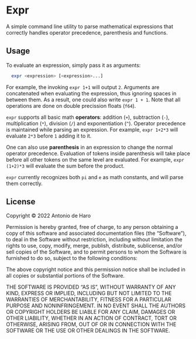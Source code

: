 Expr
====

A simple command line utility to parse mathematical expressions that correctly handles operator precedence, parenthesis and functions.

Usage
------------

To evaluate an expression, simply pass it as arguments:

```bash
  expr <expression> [<expression>...]
```

For example, the invoking `expr 1+1` will output `2`. Arguments are concatenated when evaluating the expression, thus ignoring spaces in between them. As a result, one could also write `expr 1 + 1`. Note that all operations are done on double precission floats (`f64`).

`expr` supports all basic math **operators**: addition (`+`), subtraction (`-`), multiplication (`*`), division (`/`) and exponentiation (`^`). Operator precedence is maintained while parsing an expression. For example, `expr 1+2*3` will evaluate `2*3` before `1` adding it to it.

One can also use **parenthesis** in an expression to change the normal operator precedence. Evaluation of tokens inside parenthesis will take place before all other tokens on the same level are evaluated. For example, `expr (1+2)*3` will evaluate the sum before the product.

`expr` currently recognizes both `pi` and `e` as math constants, and will parse them correctly.

License
-------

Copyright © 2022 Antonio de Haro

Permission is hereby granted, free of charge, to any person obtaining a copy of this software and associated documentation files (the “Software”), to deal in the Software without restriction, including without limitation the rights to use, copy, modify, merge, publish, distribute, sublicense, and/or sell copies of the Software, and to permit persons to whom the Software is furnished to do so, subject to the following conditions:

The above copyright notice and this permission notice shall be included in all copies or substantial portions of the Software.

THE SOFTWARE IS PROVIDED “AS IS”, WITHOUT WARRANTY OF ANY KIND, EXPRESS OR IMPLIED, INCLUDING BUT NOT LIMITED TO THE WARRANTIES OF MERCHANTABILITY, FITNESS FOR A PARTICULAR PURPOSE AND NONINFRINGEMENT. IN NO EVENT SHALL THE AUTHORS OR COPYRIGHT HOLDERS BE LIABLE FOR ANY CLAIM, DAMAGES OR OTHER LIABILITY, WHETHER IN AN ACTION OF CONTRACT, TORT OR OTHERWISE, ARISING FROM, OUT OF OR IN CONNECTION WITH THE SOFTWARE OR THE USE OR OTHER DEALINGS IN THE SOFTWARE.
